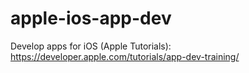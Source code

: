# apple-ios-app-dev
Develop apps for iOS (Apple Tutorials):
https://developer.apple.com/tutorials/app-dev-training/
